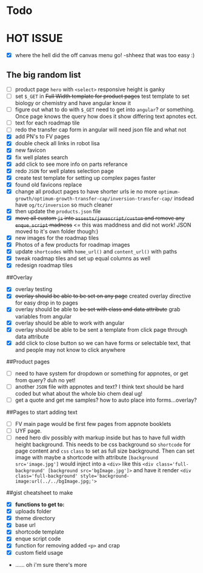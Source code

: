 Todo
====

# HOT ISSUE
- [x] where the hell did the off canvas menu go! -shheez that was too easy :)

## The big random list
- [ ] product page `hero` with `<select>` responsive height is ganky
- [ ] set `$_GET` in ~~Full Width template for product pages~~ test template to set biology or chemistry and have angular know it
- [ ] figure out what to do with `$_GET` need to get into `angular`? or something.  Once page knows the query how does it show differing text apnotes ect.
- [ ] text for each roadmap tile
- [ ] redo the transfer cap form in angular will need json file and what not
- [x] add PN's to FV pages
- [x] double check all links in robot lisa
- [x] new favicon
- [x] fix well plates search
- [x] add click to see more info on parts referance
- [x] redo `JSON` for well plates selection page
- [x] create test template for setting up complex pages faster
- [x] found old favicons replace
- [x] change all product pages to have shorter urls ie no more `optimum-growth/optimum-growth-transfer-cap/inversion-transfer-cap/`  insdead have `og/tc/inversion` so much cleaner
- [x] then update the `products.json` file
- [x] ~~move all custom `js` into `assests/javascript/custom` and remove any `enque_script` madness~~ <= this was maddness and did not work! JSON moved to it's own folder though:)
- [x] new images for the roadmap tiles
- [x] Photos of a few products for roadmap images
- [x] update `shortcodes` with `home_url()` and `content_url()` with paths
- [x] tweak roadmap tiles and set up equal columns as well
- [x] redesign roadmap tiles

##Overlay
- [x] overlay testing
- [x] ~~overlay should be able to be set on any page~~ created overlay directive for easy drop in to pages
- [x] overlay should be able to ~~be set with class and data attribute~~ grab variables from angular
- [x] overlay should be able to work with angular
- [x] overlay should be able to be sent a template from click page through data attribute
- [x] add click to close button so we can have forms or selectable text, that and people may not know to click anywhere

##Product pages
- [ ] need to have system for dropdown or something for appnotes, or get from query? duh no yet!
- [ ] another `JSON` file with appnotes  and text? I think text should be hard coded but what about the whole bio chem deal ug!
- [ ] get a quote and get me samples? how to auto place into forms...overlay?

##Pages to start adding text
- [ ] FV main page would be first few pages from appnote booklets
- [ ] UYF page.
- [ ] need hero div possibly with markup inside but has to have full width height background.  This needs to be css background so `shortcode` for page content and `css` `class` to set as full size background.  Then can set image with maybe a shortcode with attribute `[background src='image.jpg']` would inject into a `<div>` like this `<div class='full-background' [background src='bgImage.jpg']>` and have it render `<div class='full-background' style='background-image:url(../../bgImage.jpg;'>`

##gist cheatsheet to make
- [x] **functions to get to:**
- [x] uploads folder
- [x] theme directory
- [x] base url
- [x] shortcode template
- [x] enque script code
- [x] function for removing added `<p>` and crap
- [x] custom field  usage
- ...... oh i'm sure there's more